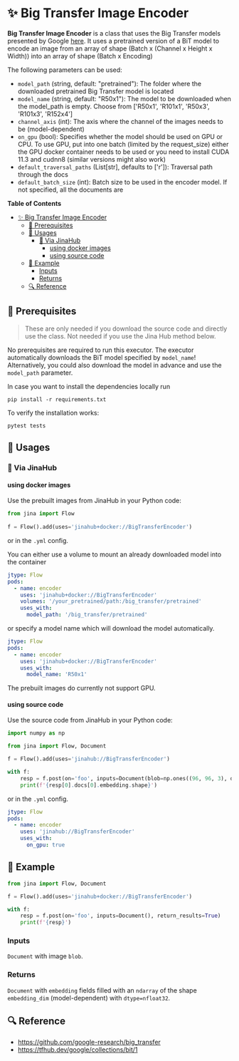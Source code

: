 # ✨ Big Transfer Image Encoder 

**Big Transfer Image Encoder** is a class that uses the Big Transfer models presented by Google [here]((https://github.com/google-research/big_transfer)).
It uses a pretrained version of a BiT model to encode an image from an array of shape 
(Batch x (Channel x Height x Width)) into an array of shape (Batch x Encoding) 

The following parameters can be used:

- `model_path` (string, default: "pretrained"): The folder where the downloaded pretrained Big Transfer model is located
- `model_name` (string, default: "R50x1"): The model to be downloaded when the model_path is empty. Choose from ['R50x1', 'R101x1', 'R50x3', 'R101x3', 'R152x4']
- `channel_axis` (int): The axis where the channel of the images needs to be (model-dependent)
- `on_gpu` (bool): Specifies whether the model should be used on GPU or CPU. To use GPU,
  put into one batch (limited by the request_size)
  either the GPU docker container needs to be used or you need to install CUDA 11.3 and cudnn8 (similar versions might also work)
- `default_traversal_paths` (List[str], defaults to ['r']): Traversal path through the docs
- `default_batch_size` (int): Batch size to be used in the encoder model. If not specified, all the documents are

**Table of Contents**

- [✨ Big Transfer Image Encoder](#-big-transfer-image-encoder)
  - [🌱 Prerequisites](#-prerequisites)
  - [🚀 Usages](#-usages)
    - [🚚 Via JinaHub](#-via-jinahub)
      - [using docker images](#using-docker-images)
      - [using source code](#using-source-code)
  - [🎉️ Example](#️-example)
    - [Inputs](#inputs)
    - [Returns](#returns)
  - [🔍️ Reference](#️-reference)


## 🌱 Prerequisites

> These are only needed if you download the source code and directly use the class. Not needed if you use the Jina Hub method below.

No prerequisites are required to run this executor. The executor automatically
downloads the BiT model specified by `model_name`! Alternatively, you could also 
download the model in advance and use the `model_path` parameter.

In case you want to install the dependencies locally run 
```
pip install -r requirements.txt
```
To verify the installation works:
```
pytest tests
```

## 🚀 Usages

### 🚚 Via JinaHub

#### using docker images
Use the prebuilt images from JinaHub in your Python code: 

```python
from jina import Flow
	
f = Flow().add(uses='jinahub+docker://BigTransferEncoder')
```

or in the `.yml` config.

You can either use a volume to mount an already downloaded model into the container
```yaml
jtype: Flow
pods:
  - name: encoder
    uses: 'jinahub+docker://BigTransferEncoder'
    volumes: '/your_pretrained/path:/big_transfer/pretrained'
    uses_with: 
      model_path: '/big_transfer/pretrained'
```

or specify a model name which will download the model automatically.

```yaml
jtype: Flow
pods:
  - name: encoder
    uses: 'jinahub+docker://BigTransferEncoder'
    uses_with: 
      model_name: 'R50x1'
```


The prebuilt images do currently not support GPU.  

#### using source code
Use the source code from JinaHub in your Python code:

```python
import numpy as np

from jina import Flow, Document

f = Flow().add(uses='jinahub://BigTransferEncoder')

with f:
    resp = f.post(on='foo', inputs=Document(blob=np.ones((96, 96, 3), dtype=np.float32)), return_results=True)
    print(f'{resp[0].docs[0].embedding.shape}')
```

or in the `.yml` config.

```yaml
jtype: Flow
pods:
  - name: encoder
    uses: 'jinahub://BigTransferEncoder'
    uses_with:
      on_gpu: true
```


## 🎉️ Example

```python
from jina import Flow, Document

f = Flow().add(uses='jinahub+docker://BigTransferEncoder')

with f:
    resp = f.post(on='foo', inputs=Document(), return_results=True)
	print(f'{resp}')
```

### Inputs 

`Document` with image `blob`.

### Returns

`Document` with `embedding` fields filled with an `ndarray` of the shape `embedding_dim` (model-dependent) with `dtype=nfloat32`.


## 🔍️ Reference
- https://github.com/google-research/big_transfer
- https://tfhub.dev/google/collections/bit/1
